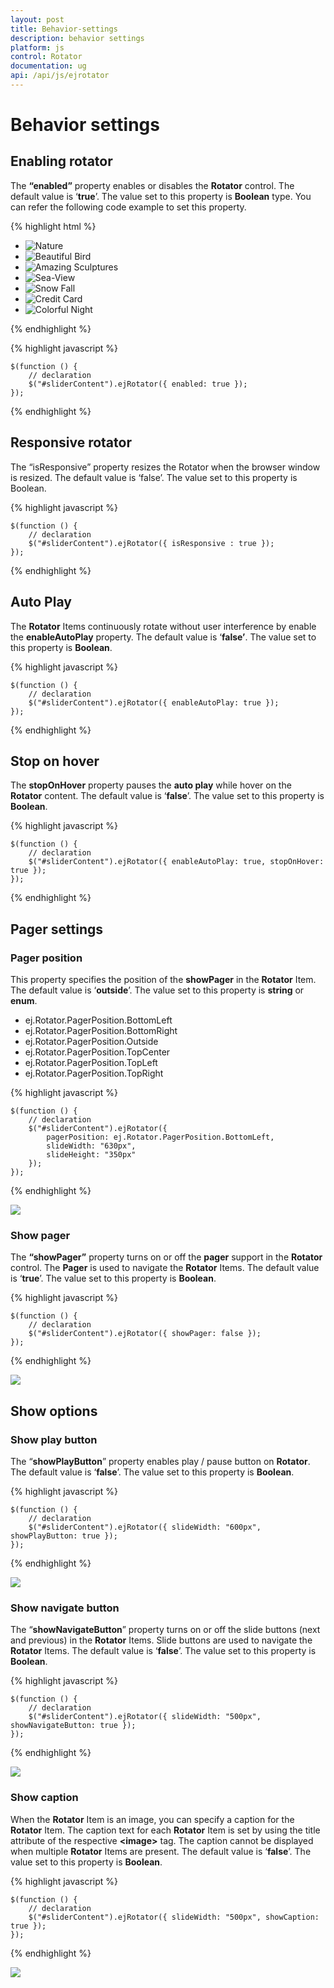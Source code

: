 ```yaml
---
layout: post
title: Behavior-settings
description: behavior settings
platform: js
control: Rotator
documentation: ug
api: /api/js/ejrotator
---
```


# Behavior settings

## Enabling rotator

The **“enabled”** property enables or disables the **Rotator** control. The default value is ‘**true**’. The value set to this property is **Boolean** type. You can refer the following code example to set this property.

  {% highlight html %}

  
<div class="cols-sample-area">
   <ul id="sliderContent" accesskey="e">
      <li>
         <img class="image" src="../images/rotator/nature.jpg" title="Nature" />
      </li>
      <li>
         <img class="image" src="../images/rotator/bird.jpg" title="Beautiful Bird" />
      </li>
      <li>
         <img class="image" src="../images/rotator/sculpture.jpg" title="Amazing Sculptures" />
      </li>
      <li>
         <img class="image" src="../images/rotator/seaview.jpg" title="Sea-View" />
      </li>
      <li>
         <img class="image" src="../images/rotator/snowfall.jpg" title="Snow Fall" />
      </li>
      <li>
         <img class="image" src="../images/rotator/card.jpg" title="Credit Card" />
      </li>
      <li>
         <img class="image" src="../images/rotator/night.jpg" title="Colorful Night" />
      </li>
   </ul>
</div>


  {% endhighlight %}


  {% highlight javascript %}

    $(function () {
        // declaration
        $("#sliderContent").ejRotator({ enabled: true });
    });

  {% endhighlight %}
  
## Responsive rotator

The “isResponsive” property resizes the Rotator when the browser window is resized. The default value is ‘false’. The value set to this property is Boolean. 

{% highlight javascript %}


    $(function () {
        // declaration
        $("#sliderContent").ejRotator({ isResponsive : true });
    });

{% endhighlight %}

## Auto Play

The **Rotator** Items continuously rotate without user interference by enable the **enableAutoPlay** property. The default value is ‘**false’**. The value set to this property is **Boolean**. 

{% highlight javascript %}

    $(function () {
        // declaration
        $("#sliderContent").ejRotator({ enableAutoPlay: true });
    });

{% endhighlight %}

## Stop on hover

The **stopOnHover** property pauses the **auto play** while hover on the **Rotator** content. The default value is ‘**false**’. The value set to this property is **Boolean**. 

{% highlight javascript %}

    $(function () {
        // declaration
        $("#sliderContent").ejRotator({ enableAutoPlay: true, stopOnHover: true });
    });


{% endhighlight %}

## Pager settings

### Pager position

This property specifies the position of the **showPager** in the **Rotator** Item. The default value is ‘**outside**’. The value set to this property is **string** or **enum**. 

* ej.Rotator.PagerPosition.BottomLeft
* ej.Rotator.PagerPosition.BottomRight
* ej.Rotator.PagerPosition.Outside
* ej.Rotator.PagerPosition.TopCenter
* ej.Rotator.PagerPosition.TopLeft
* ej.Rotator.PagerPosition.TopRight



{% highlight javascript %}

    
    $(function () {
        // declaration
        $("#sliderContent").ejRotator({
            pagerPosition: ej.Rotator.PagerPosition.BottomLeft,
            slideWidth: "630px",
            slideHeight: "350px"
        });
    });

{% endhighlight %}



![](/js/Rotator/Behavior-settings_images/Behavior-settings_img1.png)

### Show pager

The **“showPager”** property turns on or off the **pager** support in the **Rotator** control. The **Pager** is used to navigate the **Rotator** Items. The default value is ‘**true**’. The value set to this property is **Boolean**. 

{% highlight javascript %}

    $(function () {
        // declaration
        $("#sliderContent").ejRotator({ showPager: false });
    });

{% endhighlight %}



![](/js/Rotator/Behavior-settings_images/Behavior-settings_img2.png)

## Show options

### Show play button

The “**showPlayButton**” property enables play / pause button on **Rotator**. The default value is ‘**false**’. The value set to this property is **Boolean**.

{% highlight javascript %}

    $(function () {
        // declaration
        $("#sliderContent").ejRotator({ slideWidth: "600px", showPlayButton: true });
    });

{% endhighlight %}



![](/js/Rotator/Behavior-settings_images/Behavior-settings_img3.png)

### Show navigate button

The “**showNavigateButton**” property turns on or off the slide buttons (next and previous) in the **Rotator** Items. Slide buttons are used to navigate the **Rotator** Items. The default value is ‘**false**’. The value set to this property is **Boolean**. 

{% highlight javascript %}

    $(function () {
        // declaration
        $("#sliderContent").ejRotator({ slideWidth: "500px", showNavigateButton: true });
    });

{% endhighlight %}



![](/js/Rotator/Behavior-settings_images/Behavior-settings_img4.png) 

### Show caption

When the **Rotator** Item is an image, you can specify a caption for the **Rotator** Item. The caption text for each **Rotator** Item is set by using the title attribute of the respective **&lt;image&gt;** tag. The caption cannot be displayed when multiple **Rotator** Items are present. The default value is ‘**false**’. The value set to this property is **Boolean**. 

{% highlight javascript %}

    $(function () {
        // declaration
        $("#sliderContent").ejRotator({ slideWidth: "500px", showCaption: true });
    });

{% endhighlight %}



![](/js/Rotator/Behavior-settings_images/Behavior-settings_img5.png) 


